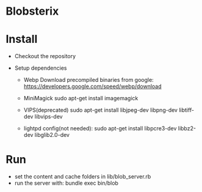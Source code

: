 # Blobsterix

# Install

* Checkout the repository

* Setup dependencies
	* Webp
		Download precompiled binaries from google: https://developers.google.com/speed/webp/download

	* MiniMagick
		sudo apt-get install imagemagick

	* VIPS(deprecated)
		sudo apt-get install libjpeg-dev libpng-dev libtiff-dev libvips-dev

	* lightpd config(not needed): 
		sudo apt-get install libpcre3-dev libbz2-dev libglib2.0-dev

# Run
* set the content and cache folders in lib/blob_server.rb
* run the server with: bundle exec bin/blob